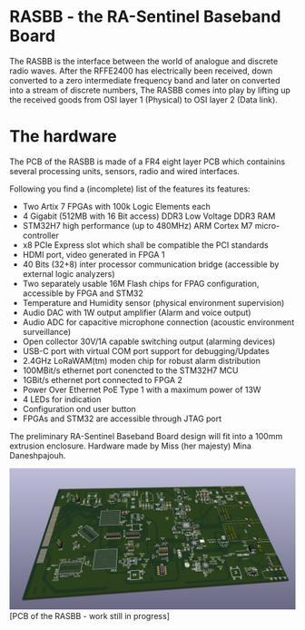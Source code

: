 # RASBB - the RA-Sentinel Baseband Board

The RASBB is the interface between the world of analogue and discrete radio waves.
After the RFFE2400 has electrically been received, down converted to a zero intermediate frequency band and later on converted into a stream of discrete numbers,
The RASBB comes into play by lifting up the received goods from OSI layer 1 (Physical) to OSI layer 2 (Data link). 

# The hardware

The PCB of the RASBB is made of a FR4 eight layer PCB which containins several processing units, sensors, radio and wired interfaces.

Following you find a (incomplete) list of the features its features:

* Two Artix 7 FPGAs with 100k Logic Elements each
* 4 Gigabit (512MB with 16 Bit access) DDR3 Low Voltage DDR3 RAM
* STM32H7 high performance (up to 480MHz) ARM Cortex M7 micro-controller
* x8 PCIe Express slot which shall be compatible the PCI standards
* HDMI port, video generated in FPGA 1
* 40 Bits (32+8) inter processor communication bridge (accessible by external logic analyzers)
* Two separately usable 16M Flash chips for FPAG configuration, accessible by FPGA and STM32
* Temperature and Humidity sensor (physical environment supervision)
* Audio DAC with 1W output amplifier (Alarm and voice output)
* Audio ADC for capacitive microphone connection (acoustic environment surveillance)
* Open collector 30V/1A capable switching output (alarming devices)
* USB-C port with virtual COM port support for debugging/Updates
* 2.4GHz LoRaWAM(tm) moden chip for robust alarm distribution
* 100MBit/s ethernet port conencted to the STM32H7 MCU
* 1GBit/s ethernet port connected to FPGA 2
* Power Over Ethernet PoE Type 1 with a maximum power of 13W
* 4 LEDs for indication
* Configuration ond user button
* FPGAs and STM32 are accessible through JTAG port

The preliminary RA-Sentinel Baseband Board design will fit into a 100mm extrusion enclosure. Hardware made by Miss (her majesty) Mina Daneshpajouh.

![Alt text](RASBB_preview.JPG "RASBB first draft")
[PCB of the RASBB - work still in progress]
